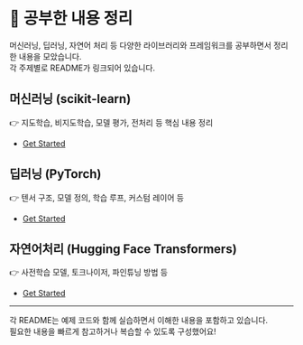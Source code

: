 # 📘 공부한 내용 정리

머신러닝, 딥러닝, 자연어 처리 등 다양한 라이브러리와 프레임워크를 공부하면서 정리한 내용을 모았습니다.  
각 주제별로 README가 링크되어 있습니다.

## 머신러닝 (scikit-learn)
👉 지도학습, 비지도학습, 모델 평가, 전처리 등 핵심 내용 정리
- [Get Started](./study/sklearn/sklearn.md)  

## 딥러닝 (PyTorch)
👉 텐서 구조, 모델 정의, 학습 루프, 커스텀 레이어 등
- [Get Started](./study/torch/torch.md)  

## 자연어처리 (Hugging Face Transformers)
👉 사전학습 모델, 토크나이저, 파인튜닝 방법 등
- [Get Started](./study/transformers/readme.md)  

---

각 README는 예제 코드와 함께 실습하면서 이해한 내용을 포함하고 있습니다.  
필요한 내용을 빠르게 참고하거나 복습할 수 있도록 구성했어요!
